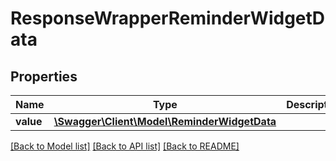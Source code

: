 # ResponseWrapperReminderWidgetData

## Properties
Name | Type | Description | Notes
------------ | ------------- | ------------- | -------------
**value** | [**\Swagger\Client\Model\ReminderWidgetData**](ReminderWidgetData.md) |  | [optional] 

[[Back to Model list]](../README.md#documentation-for-models) [[Back to API list]](../README.md#documentation-for-api-endpoints) [[Back to README]](../README.md)


